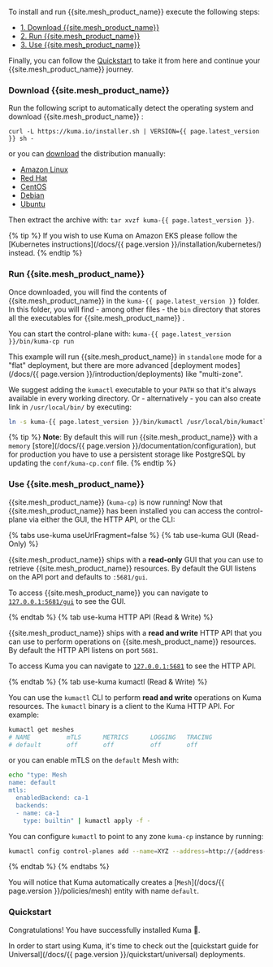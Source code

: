 To install and run {{site.mesh_product_name}} execute the following steps:

* [1. Download {{site.mesh_product_name}} ](#download-kuma)
* [2. Run {{site.mesh_product_name}} ](#run-kuma)
* [3. Use {{site.mesh_product_name}} ](#use-kuma)

Finally, you can follow the [Quickstart](#quickstart) to take it from here and continue your {{site.mesh_product_name}} journey.

### Download {{site.mesh_product_name}} 

Run the following script to automatically detect the operating system and download {{site.mesh_product_name}} :

<div class="language-sh">
<pre class="no-line-numbers"><code>curl -L https://kuma.io/installer.sh | VERSION={{ page.latest_version }} sh -</code></pre>
</div>


or you can <a href="https://download.konghq.com/mesh-alpine/kuma-{{ page.latest_version }}-{{ page.os }}-{{ page.arch }}.tar.gz">download</a> the distribution manually: 

* <a href="https://download.konghq.com/mesh-alpine/kuma-{{ page.latest_version }}-centos-amd64.tar.gz">Amazon Linux</a>
* <a href="https://download.konghq.com/mesh-alpine/kuma-{{ page.latest_version }}-rhel-amd64.tar.gz">Red Hat</a>
* <a href="https://download.konghq.com/mesh-alpine/kuma-{{ page.latest_version }}-centos-amd64.tar.gz">CentOS</a>
* <a href="https://download.konghq.com/mesh-alpine/kuma-{{ page.latest_version }}-debian-amd64.tar.gz">Debian</a>
* <a href="https://download.konghq.com/mesh-alpine/kuma-{{ page.latest_version }}-ubuntu-amd64.tar.gz">Ubuntu</a>

Then extract the archive with: `tar xvzf kuma-{{ page.latest_version }}`.

{% tip %}
If you wish to use Kuma on Amazon EKS please follow the [Kubernetes instructions](/docs/{{ page.version }}/installation/kubernetes/) instead.
{% endtip %}


### Run {{site.mesh_product_name}} 
Once downloaded, you will find the contents of {{site.mesh_product_name}} in the `kuma-{{ page.latest_version }}` folder. In this folder, you will find - among other files - the `bin` directory that stores all the executables for {{site.mesh_product_name}} .

You can start the control-plane with: `kuma-{{ page.latest_version }}/bin/kuma-cp run`

This example will run {{site.mesh_product_name}} in `standalone` mode for a "flat" deployment, but there are more advanced [deployment modes](/docs/{{ page.version }}/introduction/deployments) like "multi-zone".

We suggest adding the `kumactl` executable to your `PATH` so that it's always available in every working directory. Or - alternatively - you can also create link in `/usr/local/bin/` by executing:

```sh
ln -s kuma-{{ page.latest_version }}/bin/kumactl /usr/local/bin/kumactl
```

{% tip %}
**Note**: By default this will run {{site.mesh_product_name}} with a `memory` [store](/docs/{{ page.version }}/documentation/configuration), but for production you have to use a persistent storage like PostgreSQL by updating the `conf/kuma-cp.conf` file.
{% endtip %}

### Use {{site.mesh_product_name}} 

{{site.mesh_product_name}} (`kuma-cp`) is now running! Now that {{site.mesh_product_name}} has been installed you can access the control-plane via either the GUI, the HTTP API, or the CLI:

{% tabs use-kuma useUrlFragment=false %}
{% tab use-kuma GUI (Read-Only) %}

{{site.mesh_product_name}} ships with a **read-only** GUI that you can use to retrieve {{site.mesh_product_name}} resources. By default the GUI listens on the API port and defaults to `:5681/gui`.

To access {{site.mesh_product_name}} you can navigate to [`127.0.0.1:5681/gui`](http://127.0.0.1:5681/gui) to see the GUI.

{% endtab %}
{% tab use-kuma HTTP API (Read & Write) %}

{{site.mesh_product_name}} ships with a **read and write** HTTP API that you can use to perform operations on {{site.mesh_product_name}} resources. By default the HTTP API listens on port `5681`.

To access Kuma you can navigate to [`127.0.0.1:5681`](http://127.0.0.1:5681) to see the HTTP API.

{% endtab %}
{% tab use-kuma kumactl (Read & Write) %}

You can use the `kumactl` CLI to perform **read and write** operations on Kuma resources. The `kumactl` binary is a client to the Kuma HTTP API. For example:

```sh
kumactl get meshes
# NAME          mTLS      METRICS      LOGGING   TRACING
# default       off       off          off       off
```

or you can enable mTLS on the `default` Mesh with:

```sh
echo "type: Mesh
name: default
mtls:
  enabledBackend: ca-1
  backends:
  - name: ca-1
    type: builtin" | kumactl apply -f -
```

You can configure `kumactl` to point to any zone `kuma-cp` instance by running:

```sh
kumactl config control-planes add --name=XYZ --address=http://{address-to-kuma}:5681
```
{% endtab %}
{% endtabs %}

You will notice that Kuma automatically creates a [`Mesh`](/docs/{{ page.version }}/policies/mesh) entity with name `default`.

### Quickstart

Congratulations! You have successfully installed Kuma 🚀.

In order to start using Kuma, it's time to check out the [quickstart guide for Universal](/docs/{{ page.version }}/quickstart/universal) deployments.